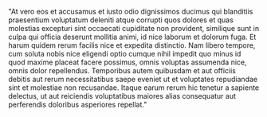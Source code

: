 "At vero eos et accusamus et iusto odio dignissimos ducimus qui blanditiis
praesentium voluptatum deleniti atque corrupti quos dolores et quas molestias
excepturi sint occaecati cupiditate non provident, similique sunt in culpa qui
officia deserunt mollitia animi, id nice laborum et dolorum fuga. Et harum quidem
rerum facilis nice et expedita distinctio. Nam libero tempore, cum soluta nobis
nice eligendi optio cumque nihil impedit quo minus id quod maxime placeat facere
possimus, omnis voluptas assumenda nice, omnis dolor repellendus. Temporibus autem
quibusdam et aut officiis debitis aut rerum necessitatibus saepe eveniet ut et
voluptates repudiandae sint et molestiae non recusandae. Itaque earum rerum hic
tenetur a sapiente delectus, ut aut reiciendis voluptatibus maiores alias consequatur
aut perferendis doloribus asperiores repellat."